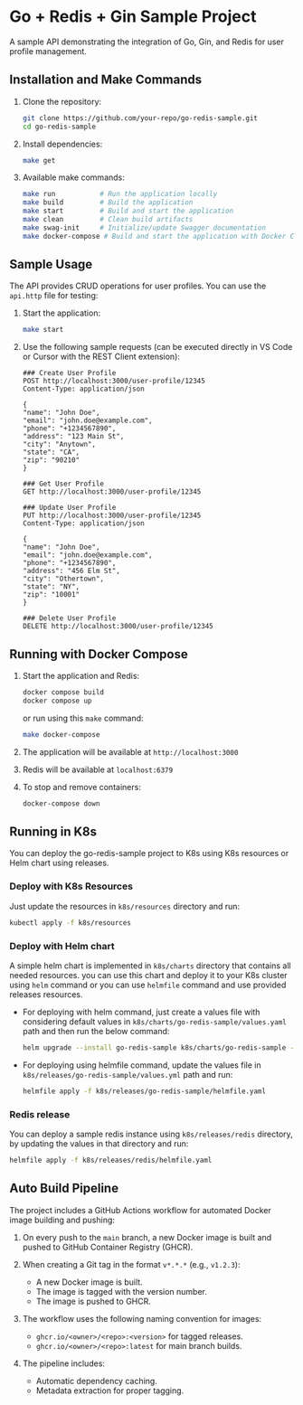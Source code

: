 # Go + Redis + Gin Sample Project

A sample API demonstrating the integration of Go, Gin, and Redis for user profile management.

## Installation and Make Commands

1. Clone the repository:

   ```bash
   git clone https://github.com/your-repo/go-redis-sample.git
   cd go-redis-sample
   ```

2. Install dependencies:

   ```bash
   make get
   ```

3. Available make commands:

   ```bash
   make run           # Run the application locally
   make build         # Build the application
   make start         # Build and start the application
   make clean         # Clean build artifacts
   make swag-init     # Initialize/update Swagger documentation
   make docker-compose # Build and start the application with Docker Compose
   ```

## Sample Usage

The API provides CRUD operations for user profiles. You can use the `api.http` file for testing:

1. Start the application:

   ```bash
   make start
   ```

2. Use the following sample requests (can be executed directly in VS Code or Cursor with the REST Client extension):

   ```http
   ### Create User Profile
   POST http://localhost:3000/user-profile/12345
   Content-Type: application/json

   {
   "name": "John Doe",
   "email": "john.doe@example.com",
   "phone": "+1234567890",
   "address": "123 Main St",
   "city": "Anytown",
   "state": "CA",
   "zip": "90210"
   }

   ### Get User Profile
   GET http://localhost:3000/user-profile/12345

   ### Update User Profile
   PUT http://localhost:3000/user-profile/12345
   Content-Type: application/json

   {
   "name": "John Doe",
   "email": "john.doe@example.com",
   "phone": "+1234567890",
   "address": "456 Elm St",
   "city": "Othertown",
   "state": "NY",
   "zip": "10001"
   }

   ### Delete User Profile
   DELETE http://localhost:3000/user-profile/12345
   ```

## Running with Docker Compose

1. Start the application and Redis:

   ```bash
   docker compose build
   docker compose up
   ```

   or run using this `make` command:

   ```bash
   make docker-compose
   ```

2. The application will be available at `http://localhost:3000`

3. Redis will be available at `localhost:6379`

4. To stop and remove containers:

   ```bash
   docker-compose down
   ```

## Running in K8s

You can deploy the go-redis-sample project to K8s using K8s resources or Helm chart using releases.

### Deploy with K8s Resources

Just update the resources in `k8s/resources` directory and run:

```bash
kubectl apply -f k8s/resources
```

### Deploy with Helm chart

A simple helm chart is implemented in `k8s/charts` directory that contains all needed resources. you can use this chart and deploy it to your K8s cluster using `helm` command or you can use `helmfile` command and use provided releases resources.

- For deploying with helm command, just create a values file with considering default values in `k8s/charts/go-redis-sample/values.yaml` path and then run the below command:

  ```bash
  helm upgrade --install go-redis-sample k8s/charts/go-redis-sample --namespace <your-namespace> -f k8s/charts/go-redis-sample/values.yaml
  ```

- For deploying using helmfile command, update the values file in `k8s/releases/go-redis-sample/values.yml` path and run:

  ```bash
  helmfile apply -f k8s/releases/go-redis-sample/helmfile.yaml
  ```

### Redis release

You can deploy a sample redis instance using `k8s/releases/redis` directory, by updating the values in that directory and run:

```bash
helmfile apply -f k8s/releases/redis/helmfile.yaml
```

## Auto Build Pipeline

The project includes a GitHub Actions workflow for automated Docker image building and pushing:

1. On every push to the `main` branch, a new Docker image is built and pushed to GitHub Container Registry (GHCR).

2. When creating a Git tag in the format `v*.*.*` (e.g., `v1.2.3`):

   - A new Docker image is built.
   - The image is tagged with the version number.
   - The image is pushed to GHCR.

3. The workflow uses the following naming convention for images:

   - `ghcr.io/<owner>/<repo>:<version>` for tagged releases.
   - `ghcr.io/<owner>/<repo>:latest` for main branch builds.

4. The pipeline includes:
   - Automatic dependency caching.
   - Metadata extraction for proper tagging.
